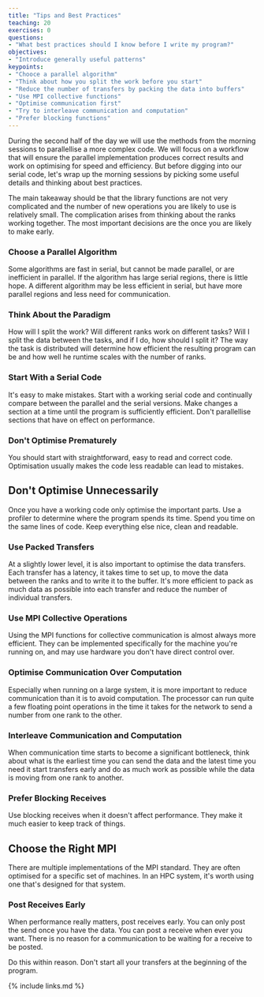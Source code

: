 ```yaml
---
title: "Tips and Best Practices"
teaching: 20
exercises: 0
questions:
- "What best practices should I know before I write my program?"
objectives:
- "Introduce generally useful patterns"
keypoints:
- "Chooce a parallel algorithm"
- "Think about how you split the work before you start"
- "Reduce the number of transfers by packing the data into buffers"
- "Use MPI collective functions"
- "Optimise communication first"
- "Try to interleave communication and computation"
- "Prefer blocking functions"
---
```


During the second half of the day we will use the methods from the morning sessions
to parallellise a more complex code.
We will focus on a workflow that will ensure the parallel implementation produces
correct results and work on optimising for speed and efficiency. 
But before digging into our serial code, let's wrap up the morning sessions by picking
some useful details and thinking about best practices.

The main takeaway should be that the library functions are not very complicated and 
the number of new operations you are likely to use is relatively small.
The complication arises from thinking about the ranks working together.
The most important decisions are the once you are likely to make early.

### Choose a Parallel Algorithm
Some algorithms are fast in serial, but cannot be made parallel, or are
inefficient in parallel.
If the algorithm has large serial regions, there is little hope.
A different algorithm may be less efficient in serial, but have more
parallel regions and less need for communication.

### Think About the Paradigm
How will I split the work? Will different ranks work on different tasks?
Will I split the data between the tasks, and if I do, how should I split it?
The way the task is distributed will determine how efficient the resulting
program can be and how well he runtime scales with the number of ranks.

### Start With a Serial Code
It's easy to make mistakes.
Start with a working serial code and continually compare between the
parallel and the serial versions.
Make changes a section at a time until the program is sufficiently
efficient.
Don't parallellise sections that have on effect on performance.

### Don't Optimise Prematurely

You should start with straightforward, easy to read and correct code.
Optimisation usually makes the code less readable can lead to mistakes.

## Don't Optimise Unnecessarily
Once you have a working code only optimise the important parts.
Use a profiler to determine where the program spends its time.
Spend you time on the same lines of code.
Keep everything else nice, clean and readable.


### Use Packed Transfers
At a slightly lower level, it is also important to optimise the data transfers.
Each transfer has a latency, it takes time to set up, to move the data
between the ranks and to write it to the buffer.
It's more efficient to pack as much data as possible into each transfer
and reduce the number of individual transfers.

### Use MPI Collective Operations
Using the MPI functions for collective communication is almost always more
efficient.
They can be implemented specifically for the machine you're running on,
and may use hardware you don't have direct control over.

### Optimise Communication Over Computation
Especially when running on a large system, it is more important to reduce 
communication than it is to avoid computation. The processor can run quite a 
few floating point operations in the time it takes for the network to send
a number from one rank to the other.

### Interleave Communication and Computation
When communication time starts to become a significant bottleneck, think about
what is the earliest time you can send the data and the latest time you need it
start transfers early and do as much work as possible while the data is moving
from one rank to another.

### Prefer Blocking Receives
Use blocking receives when it doesn't affect performance.
They make it much easier to keep track of things.

## Choose the Right MPI 
There are multiple implementations of the MPI standard.
They are often optimised for a specific set of machines.
In an HPC system, it's worth using one that's designed for that system.

### Post Receives Early
When performance really matters, post receives early.
You can only post the send once you have the data.
You can post a receive when ever you want.
There is no reason for a communication to be waiting for a
receive to be posted.

Do this within reason. Don't start all your transfers at the beginning of the program.

{% include links.md %}

